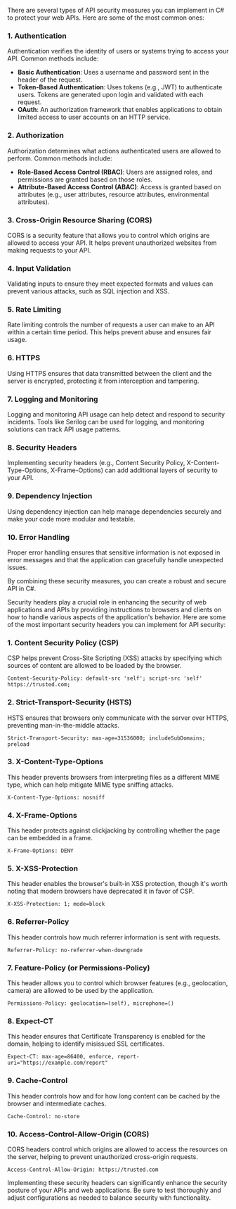There are several types of API security measures you can implement in C# to protect your web APIs. Here are some of the most common ones:

### 1. **Authentication**

Authentication verifies the identity of users or systems trying to access your API. Common methods include:

- **Basic Authentication**: Uses a username and password sent in the header of the request.
- **Token-Based Authentication**: Uses tokens (e.g., JWT) to authenticate users. Tokens are generated upon login and validated with each request.
- **OAuth**: An authorization framework that enables applications to obtain limited access to user accounts on an HTTP service.

### 2. **Authorization**

Authorization determines what actions authenticated users are allowed to perform. Common methods include:

- **Role-Based Access Control (RBAC)**: Users are assigned roles, and permissions are granted based on those roles.
- **Attribute-Based Access Control (ABAC)**: Access is granted based on attributes (e.g., user attributes, resource attributes, environmental attributes).

### 3. **Cross-Origin Resource Sharing (CORS)**

CORS is a security feature that allows you to control which origins are allowed to access your API. It helps prevent unauthorized websites from making requests to your API.

### 4. **Input Validation**

Validating inputs to ensure they meet expected formats and values can prevent various attacks, such as SQL injection and XSS.

### 5. **Rate Limiting**

Rate limiting controls the number of requests a user can make to an API within a certain time period. This helps prevent abuse and ensures fair usage.

### 6. **HTTPS**

Using HTTPS ensures that data transmitted between the client and the server is encrypted, protecting it from interception and tampering.

### 7. **Logging and Monitoring**

Logging and monitoring API usage can help detect and respond to security incidents. Tools like Serilog can be used for logging, and monitoring solutions can track API usage patterns.

### 8. **Security Headers**

Implementing security headers (e.g., Content Security Policy, X-Content-Type-Options, X-Frame-Options) can add additional layers of security to your API.

### 9. **Dependency Injection**

Using dependency injection can help manage dependencies securely and make your code more modular and testable.

### 10. **Error Handling**

Proper error handling ensures that sensitive information is not exposed in error messages and that the application can gracefully handle unexpected issues.

By combining these security measures, you can create a robust and secure API in C#.

Security headers play a crucial role in enhancing the security of web applications and APIs by providing instructions to browsers and clients on how to handle various aspects of the application's behavior. Here are some of the most important security headers you can implement for API security:

### 1. **Content Security Policy (CSP)**

CSP helps prevent Cross-Site Scripting (XSS) attacks by specifying which sources of content are allowed to be loaded by the browser.

```http
Content-Security-Policy: default-src 'self'; script-src 'self' https://trusted.com;
```

### 2. **Strict-Transport-Security (HSTS)**

HSTS ensures that browsers only communicate with the server over HTTPS, preventing man-in-the-middle attacks.

```http
Strict-Transport-Security: max-age=31536000; includeSubDomains; preload
```

### 3. **X-Content-Type-Options**

This header prevents browsers from interpreting files as a different MIME type, which can help mitigate MIME type sniffing attacks.

```http
X-Content-Type-Options: nosniff
```

### 4. **X-Frame-Options**

This header protects against clickjacking by controlling whether the page can be embedded in a frame.

```http
X-Frame-Options: DENY
```

### 5. **X-XSS-Protection**

This header enables the browser's built-in XSS protection, though it's worth noting that modern browsers have deprecated it in favor of CSP.

```http
X-XSS-Protection: 1; mode=block
```

### 6. **Referrer-Policy**

This header controls how much referrer information is sent with requests.

```http
Referrer-Policy: no-referrer-when-downgrade
```

### 7. **Feature-Policy (or Permissions-Policy)**

This header allows you to control which browser features (e.g., geolocation, camera) are allowed to be used by the application.

```http
Permissions-Policy: geolocation=(self), microphone=()
```

### 8. **Expect-CT**

This header ensures that Certificate Transparency is enabled for the domain, helping to identify misissued SSL certificates.

```http
Expect-CT: max-age=86400, enforce, report-uri="https://example.com/report"
```

### 9. **Cache-Control**

This header controls how and for how long content can be cached by the browser and intermediate caches.

```http
Cache-Control: no-store
```

### 10. **Access-Control-Allow-Origin (CORS)**

CORS headers control which origins are allowed to access the resources on the server, helping to prevent unauthorized cross-origin requests.

```http
Access-Control-Allow-Origin: https://trusted.com
```

Implementing these security headers can significantly enhance the security posture of your APIs and web applications. Be sure to test thoroughly and adjust configurations as needed to balance security with functionality.
